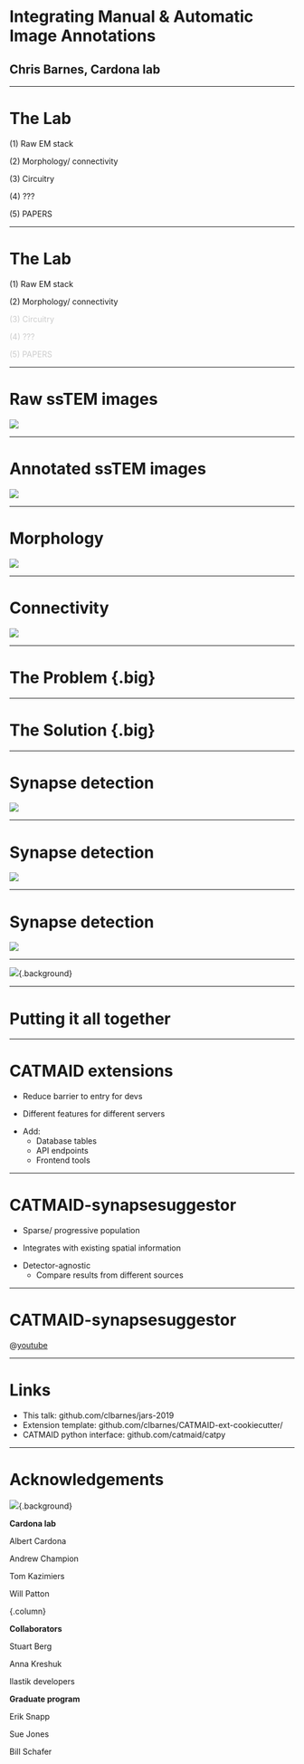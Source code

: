 # Integrating Manual & Automatic Image Annotations

## Chris Barnes, Cardona lab

---

# The Lab

<!-- Take a terabyte-scale stack of EM images -->
(1) Raw EM stack

<!--Manually trace neurites - labour-intensive!-->
<!--Annotate synapses between cells to build towards a connectome-->
(2) Morphology/ connectivity

<!--Analyse those connections to infer meaningful circuits-->
(3) Circuitry

<!--Integrate this information with genetically-derived cell identity, behavioural and functional data-->
(4) ???

<!--How this little chunk of the nervous system does what it does-->
(5) PAPERS

---

# The Lab

<!--I'm going to focus on going from the images to the connectivity-->

(1) Raw EM stack

(2) Morphology/ connectivity

<span style="color:#CCCCCC">(3) Circuitry</span>

<span style="color:#CCCCCC">(4) ???</span>

<span style="color:#CCCCCC">(5) PAPERS</span>

---

# Raw ssTEM images

![](img/em.png)

<!--Screenshot from CATMAID-->
<!--200+kloc web application-->
<!--Where we do the bulk of our annotation and analysis-->

---

# Annotated ssTEM images

![](img/tracing.png)

<!--We manually skeletonise these neurites-->
<!--annotate individual synaptic contacts-->

---

# Morphology

![](img/morphology.png)

---

# Connectivity

![](img/adj.png)

<!--Stretch receptor sensory neurons onto first-order projection neurons 
in the first abdominal segment of drosophila larval CNS-->

---

<!--The problem is that this manual effort takes a long time-->

# The Problem {.big}

<!--This is a short talk, so I'm going to jump straight to-->

---

# The Solution {.big}

<!--Computers-->
<!--My particular interest is in synapses, but neurite tracing is also in the works-->

---

# Synapse detection

![](img/ilastik/empty.png)

<!--Proof of concept, use ilastik: very user-friendly, small amount of training data needed,
see updates on the fly-->

---

# Synapse detection

![](img/ilastik/labels.png)

<!--2-stage autocontext-->
<!--Hand-paint some sparse labels (this is the first stage, second stage is simpler)-->

---

# Synapse detection

![](img/ilastik/segments.png)

<!--Results are actually pretty good-->

---

![](img/papers/all.png){.background}

<!--Fortunately, synapse detection is being worked on by a lot of people smarter than me-->
<!--many promising workflows-->

---

# Putting it all together

---

# CATMAID extensions

- Reduce barrier to entry for devs
<!--Previously, had to fork mainline catmaid and then manually merge updates-->
<!--Now, have your own project which can be installed in a catmaid environment with 3 commands (install, update database, collect frontend files)-->
<!--Asynchronous versioning-->
- Different features for different servers
<!--CATMAID is currently not very discoverable, adding more widgets doesn't help that-->
- Add:
  - Database tables
  - API endpoints
  - Frontend tools
<!--most of the power of a core developer-->
<!--Can work with just backend for scripting, or include GUI tools-->

---

# CATMAID-synapsesuggestor

- Sparse/ progressive population
<!--Only populate the data you're interested in (e.g. detected synapses in a known brain region-->
- Integrates with existing spatial information
<!--Query for synapses near current features e.g. within 500nm of a specific neuron skeleton-->
<!--database-internal, and so very fast-->
- Detector-agnostic
  - Compare results from different sources
<!--Different parametrisations of the same algorithm different algorithms etc-->
<!--Query which regions have been targeted with which algorithms-->
<!--Automatically detected partner information, if your detector supports it, can also be added and queried-->
<!--By default, separate from the connectivity information used in other widgets, 
(my proof-of-concept detector did not infer directionality) 
but realising automatic annotations as manual ones is a very simple process-->
  
---

# CATMAID-synapsesuggestor

@[youtube](NGbmXV09r9g)

---

# Links

- This talk: github.com/clbarnes/jars-2019
- Extension template: github.com/clbarnes/CATMAID-ext-cookiecutter/
- CATMAID python interface: github.com/catmaid/catpy

---

# Acknowledgements

![](img/background.jpg){.background}

**Cardona lab**

Albert Cardona

Andrew Champion

Tom Kazimiers

Will Patton

{.column}

**Collaborators**

Stuart Berg

Anna Kreshuk

Ilastik developers

**Graduate program**

Erik Snapp

Sue Jones

Bill Schafer


